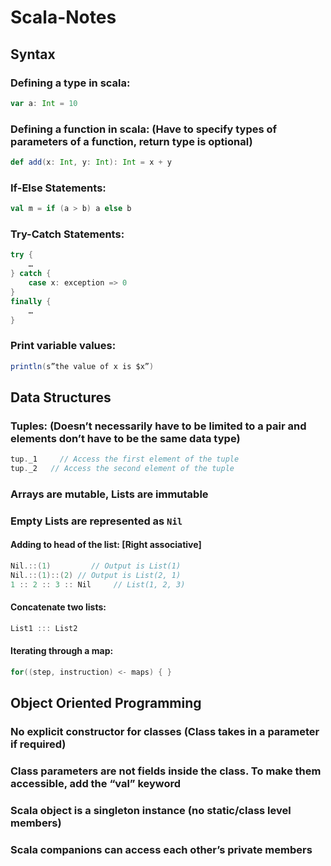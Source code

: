 # Scala-Notes

## Syntax

### Defining a type in scala:

```scala
var a: Int = 10
```

### Defining a function in scala: (Have to specify types of parameters of a function, return type is optional)

```scala
def add(x: Int, y: Int): Int = x + y
```

### If-Else Statements:

```scala
val m = if (a > b) a else b
```

### Try-Catch Statements:

```scala
try {
    …
} catch {
    case x: exception => 0
}
finally {
    …
}
```

### Print variable values:

```scala
println(s”the value of x is $x”)
```
## Data Structures

### Tuples: (Doesn’t necessarily have to be limited to a pair and elements don’t have to be the same data type)

```scala
tup._1     // Access the first element of the tuple
tup._2   // Access the second element of the tuple
```

### Arrays are mutable, Lists are immutable

### Empty Lists are represented as `Nil`

#### Adding to head of the list: [Right associative]

```scala
Nil.::(1)         // Output is List(1)
Nil.::(1)::(2) // Output is List(2, 1)
1 :: 2 :: 3 :: Nil     // List(1, 2, 3)
```

#### Concatenate two lists:

```scala
List1 ::: List2
```

#### Iterating through a map:

```scala
for((step, instruction) <- maps) { }
```
## Object Oriented Programming

### No explicit constructor for classes (Class takes in a parameter if required)

### Class parameters are not fields inside the class. To make them accessible, add the “val” keyword

### Scala object is a singleton instance (no static/class level members)

### Scala companions can access each other’s private members
